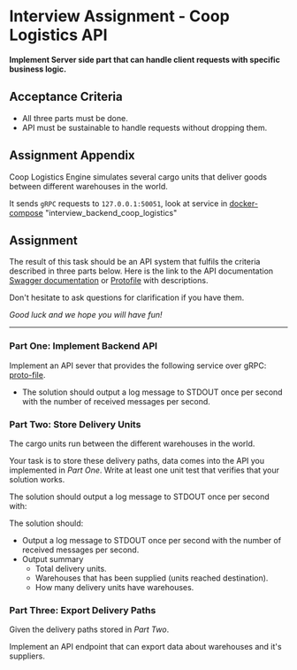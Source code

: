 # Interview Assignment - Coop Logistics API

**Implement Server side part that can handle client requests
with specific business logic.**

## Acceptance Criteria

- All three parts must be done.
- API must be sustainable to handle requests without dropping them.

## Assignment Appendix

Coop Logistics Engine simulates several cargo units that
deliver goods between different warehouses in the world.

It sends `gRPC` requests to `127.0.0.1:50051`,
look at service in
[docker-compose](../docker-compose.yml) "interview_backend_coop_logistics"

## Assignment

The result of this task should be an API system that fulfils the criteria
described in three parts below. Here is the link to the API documentation
[Swagger documentation](../api/logistics.swagger.json)
or [Protofile](../api/v1/logistics.proto) with descriptions.

Don't hesitate to ask questions for clarification if you have them.

*Good luck and we hope you will have fun!*
___

### Part One: Implement Backend API

Implement an API sever that provides the following service over gRPC: 
[proto-file](../api/v1/logistics.proto).

- The solution should output a log message to STDOUT
once per second with the number of received messages per second.

### Part Two: Store Delivery Units

The cargo units run between the different warehouses in the world.

Your task is to store these delivery paths,
data comes into the API you implemented in *Part One*.
Write at least one unit test that verifies that your solution works.

The solution should output a log message to STDOUT once per second with:

The solution should:
- Output a log message to STDOUT once per second
  with the number of received messages per second.
- Output summary
  - Total delivery units.
  - Warehouses that has been supplied (units reached destination).
  - How many delivery units have warehouses.

### Part Three: Export Delivery Paths

Given the delivery paths stored in *Part Two*.

Implement an API endpoint that can export data about warehouses and it's
suppliers.
